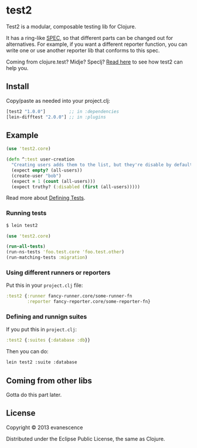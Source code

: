 # test2

Test2 is a modular, composable testing lib for Clojure.

It has a ring-like [SPEC](SPEC.md), so that different parts can be
changed out for alternatives. For example, if you want a different
reporter function, you can write one or use another reporter lib that
conforms to this spec.

Coming from clojure.test? Midje? Speclj? [Read here](#coming-from-other-libs) to see how test2 can help you.

## Install

Copy/paste as needed into your project.clj:

```clojure
[test2 "1.0.0"]         ;; in :dependencies
[lein-difftest "2.0.0"] ;; in :plugins
```

## Example

```clojure
(use 'test2.core)

(defn ^:test user-creation
  "Creating users adds them to the list, but they're disable by default." []
  (expect empty? (all-users))
  (create-user "bob")
  (expect = 1 (count (all-users)))
  (expect truthy? (:disabled (first (all-users)))))
```

Read more about [Defining Tests](../../wiki/Defining-Tests).

### Running tests

```bash
$ lein test2
```

```clojure
(use 'test2.core)

(run-all-tests)
(run-ns-tests 'foo.test.core 'foo.test.other)
(run-matching-tests :migration)
```

### Using different runners or reporters

Put this in your `project.clj` file:

```clojure
:test2 {:runner fancy-runner.core/some-runner-fn
        :reporter fancy-reporter.core/some-reporter-fn}
```

### Defining and runnign suites

If you put this in `project.clj`:

```clojure
:test2 {:suites {:database :db}}
```

Then you can do:

```bash
lein test2 :suite :database
```

<!-- Each suite's val is a fn. For each test function, its var is passed, and if its run, then its run. -->

## Coming from other libs

Gotta do this part later.

## License

Copyright © 2013 evanescence

Distributed under the Eclipse Public License, the same as Clojure.
